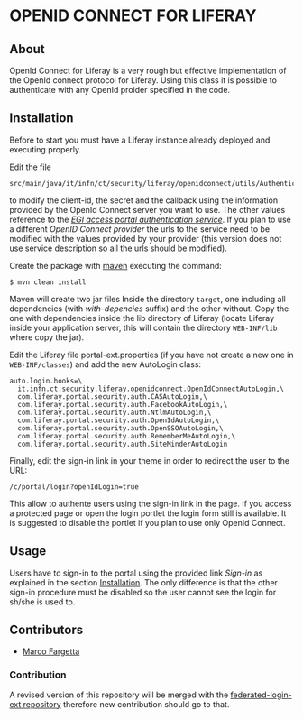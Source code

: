 # OPENID CONNECT FOR LIFERAY

## About

OpenId Connect for Liferay is a very rough but effective implementation of the
OpenId connect protocol for Liferay. Using this class it is possible to
authenticate with any OpenId proider specified in the code.

## Installation

Before to start you must have a Liferay instance already deployed and executing
properly.

Edit the file

    src/main/java/it/infn/ct/security/liferay/openidconnect/utils/Authenticator.java

to modify the client-id, the secret and the callback using the information
provided by the OpenId Connect server you want to use. The other values
reference to the *[EGI access portal authentication
service](https://access.egi.eu)*. If you plan to use a different *OpenID Connect
provider* the urls to the service need to be modified with the values provided
by your provider (this version does not use service description so all the urls
should be modified).

Create the package with [maven](https://maven.apache.org) executing the command:

    $ mvn clean install

Maven will create two jar files Inside the directory `target`, one including
all dependencies (with *with-depencies* suffix) and the other without. Copy the
one with dependencies inside the lib directory of Liferay (locate Liferay inside
your application server, this will contain the directory `WEB-INF/lib` where
copy the jar).

Edit the Liferay file portal-ext.properties (if you have not create a new one in
`WEB-INF/classes`) and add the new AutoLogin class:

    auto.login.hooks=\
      it.infn.ct.security.liferay.openidconnect.OpenIdConnectAutoLogin,\
      com.liferay.portal.security.auth.CASAutoLogin,\
      com.liferay.portal.security.auth.FacebookAutoLogin,\
      com.liferay.portal.security.auth.NtlmAutoLogin,\
      com.liferay.portal.security.auth.OpenIdAutoLogin,\
      com.liferay.portal.security.auth.OpenSSOAutoLogin,\
      com.liferay.portal.security.auth.RememberMeAutoLogin,\
      com.liferay.portal.security.auth.SiteMinderAutoLogin

Finally, edit the sign-in link in your theme in order to redirect the user to
the URL:

    /c/portal/login?openIdLogin=true

This allow to authente users using the sign-in link in the page. If you access a
protected page or open the login portlet the login form still is available. It
is suggested to disable the portlet if you plan to use only OpenId Connect.


## Usage

Users have to sign-in to the portal using the provided link *Sign-in* as
explained in the section [Installation](#installation). The only difference is
that the other sign-in procedure must be disabled so the user cannot see the
login for sh/she is used to.

## Contributors

* [Marco Fargetta](https://github.com/fmarco76/)

### Contribution

A revised version of this repository will be merged with the
[federated-login-ext repository](https://github.com/csgf/federated-login-ext)
therefore new contribution should go to that.
